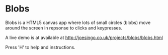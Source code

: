 Blobs
=====
Blobs is a HTML5 canvas app where lots of small circles (blobs) move around the screen in repsonse to clicks and keypresses.

A live demo is at available at http://joesingo.co.uk/projects/blobs/blobs.html

Press 'H' to help and instructions.
